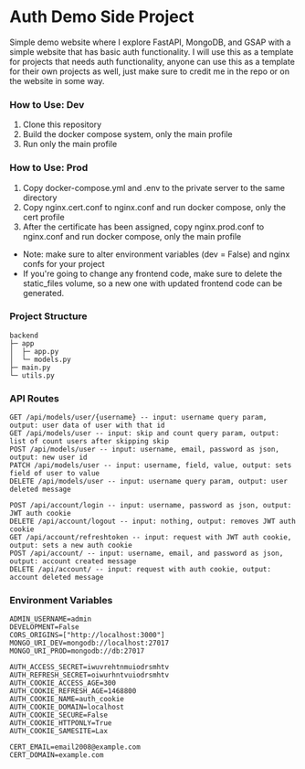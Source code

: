 # Auth Demo Side Project

Simple demo website where I explore FastAPI, MongoDB, and GSAP
with a simple website that has basic auth functionality. I will use this as a template for projects
that needs auth functionality, anyone can use this as a template for their own projects as well, just make
sure to credit me in the repo or on the website in some way.

### How to Use: Dev
1. Clone this repository
2. Build the docker compose system, only the main profile
3. Run only the main profile

### How to Use: Prod
1. Copy docker-compose.yml and .env to the private server to the same directory
2. Copy nginx.cert.conf to nginx.conf and run docker compose, only the cert profile
3. After the certificate has been assigned, copy nginx.prod.conf to nginx.conf and run docker compose,
only the main profile
* Note: make sure to alter environment variables (dev = False) and nginx confs for your project
* If you're going to change any frontend code, make sure to delete the static_files volume,
so a new one with updated frontend code can be generated.

### Project Structure
```
backend
├─ app
│  ├─ app.py
│  └─ models.py
├─ main.py
└─ utils.py
```

### API Routes
```
GET /api/models/user/{username} -- input: username query param, output: user data of user with that id
GET /api/models/user -- input: skip and count query param, output: list of count users after skipping skip
POST /api/models/user -- input: username, email, password as json, output: new user id
PATCH /api/models/user -- input: username, field, value, output: sets field of user to value
DELETE /api/models/user -- input: username query param, output: user deleted message

POST /api/account/login -- input: username, password as json, output: JWT auth cookie
DELETE /api/account/logout -- input: nothing, output: removes JWT auth cookie
GET /api/account/refreshtoken -- input: request with JWT auth cookie, output: sets a new auth cookie
POST /api/account/ -- input: username, email, and password as json, output: account created message
DELETE /api/account/ -- input: request with auth cookie, output: account deleted message
```

### Environment Variables
```
ADMIN_USERNAME=admin
DEVELOPMENT=False
CORS_ORIGINS=["http://localhost:3000"]
MONGO_URI_DEV=mongodb://localhost:27017
MONGO_URI_PROD=mongodb://db:27017

AUTH_ACCESS_SECRET=iwuvrehtnmuiodrsmhtv
AUTH_REFRESH_SECRET=oiwurhntvuiodrsmhtv
AUTH_COOKIE_ACCESS_AGE=300
AUTH_COOKIE_REFRESH_AGE=1468800
AUTH_COOKIE_NAME=auth_cookie
AUTH_COOKIE_DOMAIN=localhost
AUTH_COOKIE_SECURE=False
AUTH_COOKIE_HTTPONLY=True
AUTH_COOKIE_SAMESITE=Lax

CERT_EMAIL=email2008@example.com
CERT_DOMAIN=example.com
```